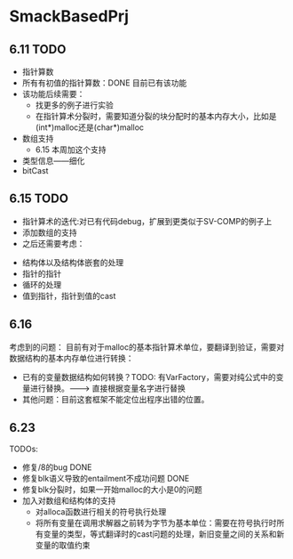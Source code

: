 # SmackBasedPrj
## 6.11 TODO
* 指针算数
 * 所有有初值的指针算数：DONE 目前已有该功能
  * 该功能后续需要：
    - 找更多的例子进行实验
    - 在指针算术分裂时，需要知道分裂的块分配时的基本内存大小，比如是(int*)malloc还是(char*)malloc
* 数组支持
  - 6.15 本周加这个支持
* 类型信息——细化
* bitCast


## 6.15 TODO
* 指针算术的迭代:对已有代码debug，扩展到更类似于SV-COMP的例子上
* 添加数组的支持
*  之后还需要考虑：
 - 结构体以及结构体嵌套的处理
 - 指针的指针
 - 循环的处理
 - 值到指针，指针到值的cast

## 6.16 
考虑到的问题：
目前有对于malloc的基本指针算术单位，要翻译到验证，需要对数据结构的基本内存单位进行转换：
- 已有的变量数据结构如何转换？TODO: 有VarFactory，需要对纯公式中的变量进行替换。---> 直接根据变量名字进行替换
- 其他问题：目前这套框架不能定位出程序出错的位置。

## 6.23 
TODOs:
- 修复/8的bug DONE
- 修复blk语义导致的entailment不成功问题 DONE
- 修复blk分裂时，如果一开始malloc的大小是0的问题
- 加入对数组和结构体的支持
  - 对alloca函数进行相关的符号执行处理
  - 将所有变量在调用求解器之前转为字节为基本单位：需要在符号执行时所有变量的类型，等式翻译时的cast问题的处理，新旧变量之间的关系和新变量的取值约束

